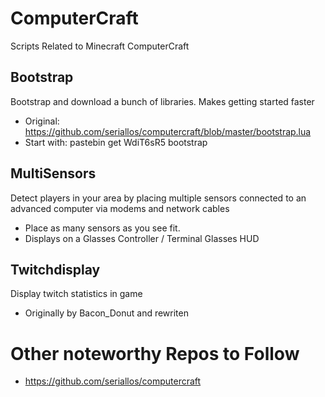 # ComputerCraft
Scripts Related to Minecraft ComputerCraft

Bootstrap
---------

Bootstrap and download a bunch of libraries. Makes getting started faster
- Original: https://github.com/seriallos/computercraft/blob/master/bootstrap.lua
- Start with: pastebin get WdiT6sR5 bootstrap

MultiSensors
------------

Detect players in your area by placing multiple sensors connected to an advanced computer via modems and network cables
- Place as many sensors as you see fit. 
- Displays on a Glasses Controller / Terminal Glasses HUD

Twitchdisplay
-------------

Display twitch statistics in game
- Originally by Bacon_Donut and rewriten


# Other noteworthy Repos to Follow

- https://github.com/seriallos/computercraft

